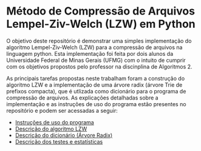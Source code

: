 # Método de Compressão de Arquivos Lempel-Ziv-Welch (LZW) em Python

O objetivo deste repositório é demonstrar uma simples implementação do algoritmo Lempel-Ziv-Welch (LZW) para a compressão de arquivos na linguagem python. Esta implementação foi feita por dois alunos da Universidade Federal de Minas Gerais (UFMG) com o intuito de cumprir com os objetivos propostos pelo professor na discinplina de Algoritmos 2.

As principais tarefas propostas neste trabalham foram a construção do algoritmo LZW e a implementação de uma árvore radix (árvore Trie de prefixos compacta), que é utlizada como dicionário para o programa de compressão de arquivos. As explicações detalhadas sobre a implementação e as instruções de uso do programa estão presentes no repositório e podem ser acessadas a seguir:

- [Instruções de uso do programa](https://github.com/souza-marcos/LZW-Compressor/blob/main/user/uso.md)
- [Descrição do algoritmo LZW](https://github.com/souza-marcos/LZW-Compressor/blob/main/user/lzw.md)
- [Descrição do dicionário (Árvore Radix)](https://github.com/souza-marcos/LZW-Compressor/blob/main/user/radixTree.md)
- [Descrição dos testes e estatísticas](https://github.com/souza-marcos/LZW-Compressor/blob/main/user/stats.md)